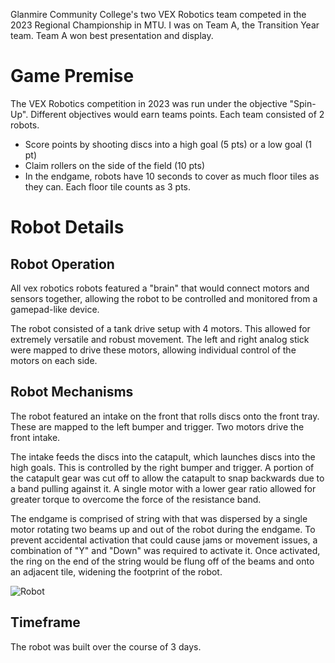 
Glanmire Community College's two VEX Robotics team competed in the 2023 Regional Championship in MTU. I was on Team A, the Transition Year team. Team A won best presentation and display.

# Game Premise

The VEX Robotics competition in 2023 was run under the objective "Spin-Up". Different objectives would earn teams points. Each team consisted of 2 robots.

* Score points by shooting discs into a high goal (5 pts) or a low goal (1 pt)
* Claim rollers on the side of the field (10 pts)
* In the endgame, robots have 10 seconds to cover as much floor tiles as they can. Each floor tile counts as 3 pts.

# Robot Details

## Robot Operation

All vex robotics robots featured a "brain" that would connect motors and sensors together, allowing the robot to be controlled and monitored from a gamepad-like device. 

The robot consisted of a tank drive setup with 4 motors. This allowed for extremely versatile and robust movement. The left and right analog stick were mapped to drive these motors, allowing individual control of the motors on each side.

## Robot Mechanisms

The robot featured an intake on the front that rolls discs onto the front tray. These are mapped to the left bumper and trigger. Two motors drive the front intake. 

The intake feeds the discs into the catapult, which launches discs into the high goals. This is controlled by the right bumper and trigger. A portion of the catapult gear was cut off to allow the catapult to snap backwards due to a band pulling against it. A single motor with a lower gear ratio allowed for greater torque to overcome the force of the resistance band.

The endgame is comprised of string with that was dispersed by a single motor rotating two beams up and out of the robot during the endgame. To prevent accidental activation that could cause jams or movement issues, a combination of "Y" and "Down" was required to activate it. Once activated, the ring on the end of the string would be flung off of the beams and onto an adjacent tile, widening the footprint of the robot.

![Robot](./assets/robot.png)

## Timeframe

The robot was built over the course of 3 days.






